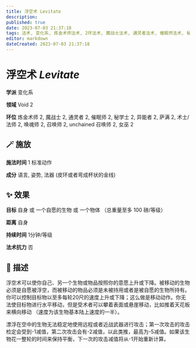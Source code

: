 ```yaml
---
title: 浮空术 Levitate
description: 
published: true
date: 2023-07-03 21:37:18
tags: 法术, 变化系, 炼金术师法术, 2环法术, 魔战士法术, 通灵者法术, 催眠师法术, 秘学士法术, 异能者法术, 萨满法术, 术士/法师法术, 唤魂师法术, 召唤师法术, unchained 召唤师法术, 女巫法术, Void
editor: markdown
dateCreated: 2023-07-03 21:37:18
---
```


# **浮空术** *Levitate*

**学派** 变化系 

**领域** Void 2

**环位** 炼金术师 2, 魔战士 2, 通灵者 2, 催眠师 2, 秘学士 2, 异能者 2, 萨满 2, 术士/法师 2, 唤魂师 2, 召唤师 2, unchained 召唤师 2, 女巫 2

## 🪄 施放

**施法时间** 1 标准动作

**成分** 语言, 姿势, 法器 (皮环或者弯成杯状的金线)

## ✨ 效果 

**目标** 自身 或 一个自愿的生物 或 一个物体 （总重量至多 100 磅/等级） 

**距离** 自身  

**持续时间** 1分钟/等级 

**法术抗力** 否

## 📖 描述

浮空术可以使你自己、另一个生物或物品按照你的意愿上升或下降。被移动的生物必须是自愿被浮空，而被移动的物品必须是未被持用或者是被自愿的生物所持有。你可以控制目标物以至多每轮20尺的速度上升或下降；这么做是移动动作。你无法使目标物进行水平移动，但是受术者可以攀着表面或悬崖移动，比如推着天花板来横向移动 （速度为该生物基本陆上速度的一半）。

漂浮在空中的生物无法稳定地使用远程或者近战武器进行攻击；第一次攻击的攻击检定会受到-1减值，第二次攻击会有-2减值，以此类推，最高为-5减值。如果该生物花一整轮的时间来保持平衡，下一次的攻击减值将从-1开始重新计算。
    